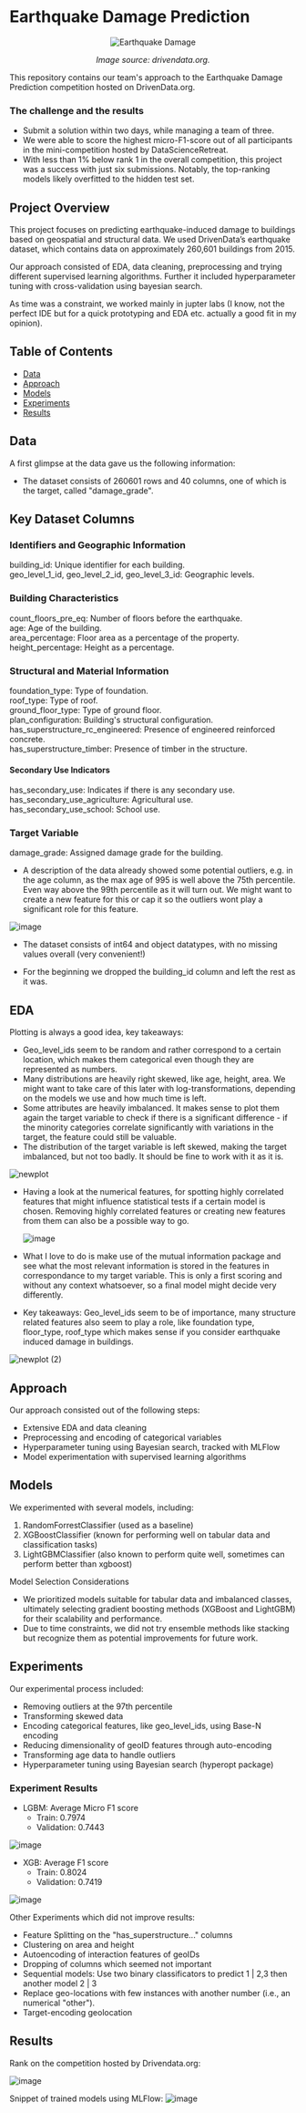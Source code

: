 # Earthquake Damage Prediction
<p align="center"> <img src="https://github.com/user-attachments/assets/f7475789-6abb-4b2f-9ff0-035835c9c0c5" alt="Earthquake Damage"> </p> <p align="center"> <em>Image source: drivendata.org.</em> </p>
This repository contains our team's approach to the Earthquake Damage Prediction competition hosted on DrivenData.org. 

### The challenge and the results

- Submit a solution within two days, while managing a team of three.
- We were able to score the highest micro-F1-score out of all participants in the mini-competition hosted by DataScienceRetreat.
- With less than 1% below rank 1 in the overall competition, this project was a success with just six submissions. Notably, the top-ranking models likely overfitted to the hidden test set.
  
## Project Overview

This project focuses on predicting earthquake-induced damage to buildings based on geospatial and structural data. We used DrivenData’s earthquake dataset, which contains data on approximately 260,601 buildings from 2015.

Our approach consisted of EDA, data cleaning, preprocessing and trying different supervised learning algorithms. Further it included hyperparameter tuning with cross-validation using bayesian search.

As time was a constraint, we worked mainly in jupter labs (I know, not the perfect IDE but for a quick prototyping and EDA etc. actually a good fit in my opinion).


## Table of Contents

- [Data](#data)
- [Approach](#approach)
- [Models](#models)
- [Experiments](#experiments)
- [Results](#results)


## Data
A first glimpse at the data gave us the following information:

- The dataset consists of 260601 rows and 40 columns, one of which is the target, called "damage_grade".

## Key Dataset Columns  

### Identifiers and Geographic Information  
building_id: Unique identifier for each building.   
geo_level_1_id, geo_level_2_id, geo_level_3_id: Geographic levels.  

### Building Characteristics  
count_floors_pre_eq: Number of floors before the earthquake.  
age: Age of the building.  
area_percentage: Floor area as a percentage of the property.  
height_percentage: Height as a percentage.  

### Structural and Material Information  
foundation_type: Type of foundation.  
roof_type: Type of roof.  
ground_floor_type: Type of ground floor.  
plan_configuration: Building's structural configuration.  
has_superstructure_rc_engineered: Presence of engineered reinforced concrete.  
has_superstructure_timber: Presence of timber in the structure.  

#### Secondary Use Indicators  
has_secondary_use: Indicates if there is any secondary use.  
has_secondary_use_agriculture: Agricultural use.  
has_secondary_use_school: School use.  

### Target Variable  
damage_grade: Assigned damage grade for the building.  
  
- A description of the data already showed some potential outliers, e.g. in the age column, as the max age of 995 is well above the 75th percentile. Even way above the 99th percentile as it will turn out. We might want to create a new feature for this or cap it so the outliers wont play a significant role for this feature.
  
![image](https://github.com/user-attachments/assets/ec208ae4-a15b-4c24-ab37-0ca673cd1b9b)

- The dataset consists of int64 and object datatypes, with no missing values overall (very convenient!)

- For the beginning we dropped the building_id column and left the rest as it was.

## EDA

Plotting is always a good idea, key takeaways:

- Geo_level_ids seem to be random and rather correspond to a certain location, which makes them categorical even though they are represented as numbers.
- Many distributions are heavily right skewed, like age, height, area. We might want to take care of this later with log-transformations, depending on the models we use and how much time is left.
- Some attributes are heavily imbalanced. It makes sense to plot them again the target variable to check if there is a significant difference - if the minority categories correlate significantly with variations in the target, the feature could still be valuable.
- The distribution of the target variable is left skewed, making the target imbalanced, but not too badly. It should be fine to work with it as it is.
  
![newplot](https://github.com/user-attachments/assets/62a07560-cf48-40c1-a19d-d8f2c60e0dec)

- Having a look at the numerical features, for spotting highly correlated features that might influence statistical tests if a certain model is chosen.
  Removing highly correlated features or creating new features from them can also be a possible way to go.

  ![image](https://github.com/user-attachments/assets/04b5ca73-5db3-4418-8aad-d8c5f01477c4)

- What I love to do is make use of the mutual information package and see what the most relevant information is stored in the features in correspondance to my target variable. This is only a first scoring and without any context whatsoever, so a final model might decide very differently.

- Key takeaways: Geo_level_ids seem to be of importance, many structure related features also seem to play a role, like foundation type, floor_type, roof_type which makes sense if you consider earthquake induced damage in buildings.

![newplot (2)](https://github.com/user-attachments/assets/27afd78c-5f07-4e73-be6f-8936458d02bd)


## Approach

Our approach consisted out of the following steps:

- Extensive EDA and data cleaning
- Preprocessing and encoding of categorical variables
- Hyperparameter tuning using Bayesian search, tracked with MLFlow
- Model experimentation with supervised learning algorithms


## Models

We experimented with several models, including:

1. RandomForrestClassifier (used as a baseline)
3. XGBoostClassifier (known for performing well on tabular data and classification tasks)
4. LightGBMClassifier (also known to perform quite well, sometimes can perform better than xgboost)

Model Selection Considerations

- We prioritized models suitable for tabular data and imbalanced classes, ultimately selecting gradient boosting methods (XGBoost and LightGBM) for their scalability and performance.
- Due to time constraints, we did not try ensemble methods like stacking but recognize them as potential improvements for future work.

## Experiments

Our experimental process included:

- Removing outliers at the 97th percentile
- Transforming skewed data
- Encoding categorical features, like geo_level_ids, using Base-N encoding
- Reducing dimensionality of geoID features through auto-encoding
- Transforming age data to handle outliers
- Hyperparameter tuning using Bayesian search (hyperopt package)

### Experiment Results

- LGBM: Average Micro F1 score
  - Train: 0.7974
  - Validation: 0.7443
 
![image](https://github.com/user-attachments/assets/de47b871-ec0f-464a-a851-d42f4ce8644a)

- XGB: Average F1 score
  - Train: 0.8024
  - Validation: 0.7419

![image](https://github.com/user-attachments/assets/cfb66e84-918c-410c-aa1a-e74eed66e17a)

Other Experiments which did not improve results:
- Feature Splitting on the "has_superstructure..." columns
- Clustering on area and height
- Autoencoding of interaction features of geoIDs
- Dropping of columns which seemed not important
- Sequential models: Use two binary classificators to predict 1 | 2,3 then another model 2 | 3
- Replace geo-locations with few instances with another number (i.e., an numerical "other").
- Target-encoding geolocation 

## Results

Rank on the competition hosted by Drivendata.org:

![image](https://github.com/user-attachments/assets/d692bf77-cc40-4b4f-9a5f-16734166c145)

Snippet of trained models using MLFlow:
![image](https://github.com/user-attachments/assets/0c700040-ab00-47a5-b43c-afc32e38504c)
